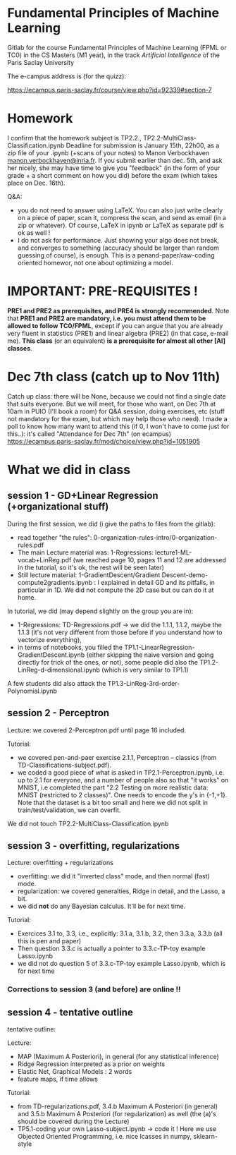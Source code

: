 # Fundamental Principles of Machine Learning

Gitlab for the course Fundamental Principles of Machine Learning (FPML or TC0) in the CS Masters (M1 year), in the track *Artificial Intelligence* of the Paris Saclay University

The e-campus address is (for the quizz):

https://ecampus.paris-saclay.fr/course/view.php?id=92339#section-7


# Homework

I confirm that the homework subject is TP2.2., TP2.2-MultiClass-Classification.ipynb
Deadline for submission is January 15th, 22h00, as a zip file of your .ipynb (+scans of your notes) to Manon Verbockhaven <manon.verbockhaven@inria.fr>.
If you submit earlier than dec. 5th, and ask her nicely, she may have time to give you "feedback" (in the form of your grade + a short comment on how you did) before the exam (which takes place on Dec. 16th).

Q&A:
- you do not need to answer using LaTeX. You can also just write clearly on a piece of paper, scan it, compress the scan, and send as email (in a zip or whatever). Of course, LaTeX in ipynb or LaTeX as separate pdf is ok as well !
- I do not ask for performance. Just showing your algo does not break, and converges to something (accuracy should be larger than random guessing of course), is enough. This is a penand-paper/raw-coding oriented homewor, not one about optimizing a model.




# IMPORTANT: PRE-REQUISITES !

**PRE1 and PRE2 as prerequisites, and PRE4 is strongly recommended**. Note that **PRE1 and PRE2 are mandatory, i.e. you must attend them to be allowed to follow TC0/FPML**, except if you can argue that you are already very fluent in statistics (PRE1) and linear algebra (PRE2) (in that case, e-mail me).
**This class** (or an equivalent) **is a prerequisite for almost all other [AI] classes**.

# Dec 7th class (catch up to Nov 11th)

Catch up class: there will be None, because we could not find a single date that suits everyone.
But we will meet, for those who want, on Dec 7th at 10am in PUIO (I'll book a room) for Q&A session, doing exercises, etc (stuff not mandatory for the exam, but which may help those who need).
I made a poll to know how many want to attend this (if 0, I won't have to come just for this..): it's called "Attendance for Dec 7th" (on ecampus) https://ecampus.paris-saclay.fr/mod/choice/view.php?id=1051905


# What we did in class

## session 1 - GD+Linear Regression (+organizational stuff)

During the first session, we did (i give the paths to files from the gitlab):

- read together "the rules": 0-organization-rules-intro/0-organization-rules.pdf
- The main Lecture material was: 1-Regressions: lecture1-ML-vocab+LinReg.pdf (we reached page 10, pages 11 and 12 are addressed in the tutorial, so it's ok, the rest will be seen later)
- Still lecture material: 1-GradientDescent/Gradient Descent-demo-compute2gradients.ipynb  : I explained in detail GD and its pitfalls, in particular in 1D. We did not compute the 2D case but ou can do it at home.

In tutorial, we did (may depend slightly on the group you are in):

- 1-Regressions: TD-Regressions.pdf -> we did the 1.1.1, 1.1.2, maybe the 1.1.3 (it's not very different from those before if you understand how to vectorize everything),
- in terms of notebooks, you filled the TP1.1-LinearRegression-GradientDescent.ipynb (either skipping the naive version and going directly for trick of the ones, or not), some people did also the TP1.2-LinReg-d-dimensional.ipynb (which is very similar to TP1.1)

A few students did also attack the TP1.3-LinReg-3rd-order-Polynomial.ipynb

## session 2 - Perceptron

Lecture: we covered 2-Perceptron.pdf until page 16 included.

Tutorial:
- we covered pen-and-paer exercise 2.1.1, Perceptron – classics (from TD-Classifications-subject.pdf).
- we coded a good piece of what is asked in TP2.1-Perceptron.ipynb, i.e. up to 2.1 for everyone, and a number of people also so that "it works" on MNIST, i.e completed the part "2.2 Testing on more realistic data: MNIST (restricted to 2 classes)". One needs to encode the y's in {-1,+1}. Note that the dataset is a bit too small and here we did not split in train/test/validation, we can overfit.

We did not touch TP2.2-MultiClass-Classification.ipynb


## session 3 - overfitting, regularizations

Lecture: overfitting + regularizations
- overfitting: we did it "inverted class" mode, and then normal (fast) mode.
- regularization: we covered generalties, Ridge in detail, and the Lasso, a bit.
- we did **not** do any Bayesian calculus. It'll be for next time.

Tutorial:
- Exercices 3.1 to, 3.3, i.e., explicitly: 3.1.a, 3.1.b, 3.2, then 3.3.a, 3.3.b (all this is pen and paper)
- Then question 3.3.c is actually a pointer to 3.3.c-TP-toy example Lasso.ipynb
- we did not do question 5 of 3.3.c-TP-toy example Lasso.ipynb, which is for next time


### Corrections to session 3 (and before) are online !!



## session 4 - tentative outline

tentative outline:

Lecture:
- MAP (Maximum A Posteriori), in general (for any statistical inference)
- Ridge Regression interpreted as a prior on weights
- Elastic Net, Graphical Models : 2 words
- feature maps, if time allows

Tutorial:
- from TD-regularizations.pdf, 3.4.b Maximum A Posteriori (in general) and 3.5.b Maximum A Posteriori (for regularization) as well (the (a)'s should be covered during the Lecture)
- TP5.1-coding your own Lasso-subject.ipynb -> code it ! Here we use Objected Oriented Programming, i.e. nice lcasses in numpy, sklearn-style

